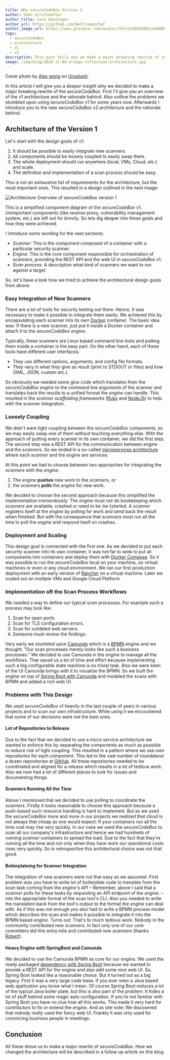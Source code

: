 ```yaml
---
title: Why secureCodeBox Version 2
author: Sven Strittmatter
author_title: Core Developer
author_url: https://github.com/Weltraumschaf
author_image_url: https://www.gravatar.com/avatar/3fe213284598b5cb69009665902c77a1
tags:
  - secureCodeBox
  - architecture
  - v1
  - v2
description: This post tells why we made a major breaking rewrite of secureCodeBox.
image: /img/blog/2020-11-04-orange-reflective-architecture.jpg
---
```


Cover photo by [Alex wong](https://unsplash.com/@killerfvith) on [Unsplash](https://unsplash.com/s/photos/architecture).

In this article I will give you a deeper insight why we decided to make a major breaking rewrite of the *secureCodeBox*. First I'll give you an overview of the v1 architecture and the rationale behind. Also outline the problems we stumbled upon using *secureCodeBox* v1 for some years now. Afterwards I introduce you to the new *secureCodeBox* v2 architecture and the rationale behind.

<!--truncate-->

## Architecture of the Version 1

Let's start with the design goals of v1:

1. It should be possible to easily integrate new scanners.
2. All components should be loosely coupled to easily swap them.
3. The whole deployment should run anywhere (local, VMs, Cloud, etc.) and scale.
4. The definition and implementation of a scan process should be easy.

This is not an exhaustive list of requirements for the architecture, but the most important ones. This resulted in a design outlined in the next image:

![Architecture Overview of secureCodeBox version 1](/img/blog/2020-11-04-architecture-v1.png)

This is a simplified component diagram of the *secureCodeBox* v1. Unimportant components (like reverse proxy, vulnerability management system, etc.) are left out for brevity. So lets dig deeper into these goals and how they were achieved.

I introduce some wording for the next sections:

- *Scanner*: This is the component composed of a container with a particular security scanner.
- *Engine*: This is the core component responsible for orchestration of *scanners*, providing the REST API and the web UI in *secureCodeBox* v1.
- *Scan process*: A description what kind of scanners we want to run against a target.

So, let's have a look how we tried to achieve the architectural design goals from above.

### Easy Integration of New Scanners

There are a lot of tools for security testing out there. Hence, it was necessary to make it possible to integrate them easily. We achieved this by encapsulating each scanner into its own [Docker](https://www.docker.com) container. The basic idea was: If there is a new scanner, just put it inside a Docker container and attach it to the *secureCodeBox* *engine*.

Typically, these scanners are Linux based command line tools and putting them inside a container is the easy part. On the other hand, each of these tools have different user interfaces:

- They use different options, arguments, and config file formats.
- They vary in what they give as result (print to STDOUT or files) and how (XML, JSON, custom etc.).

So obviously we needed some glue code which translates from the *secureCodeBox engine* to the command line arguments of the scanner and translates back the results to a unified format the *engine* can handle. This resulted in the *scanner scaffolding frameworks* ([Ruby](https://github.com/secureCodeBox/ruby-scanner-scaffolding) and [NodeJS](https://github.com/secureCodeBox/nodejs-scanner-scaffolding)) to help with the scanner integration.

### Loosely Coupling

We didn't want tight coupling between the *secureCodeBox* components, so we may easily swap one of them without touching everything else. With the approach of putting every scanner in its own container, we did the first step. The second step was a REST API for the communication between *engine* and the *scanners*. So we ended in a so-called [microservices architecture ](https://en.wikipedia.org/wiki/Microservices)   where each *scanner* and the *engine* are services.

At this point we had to choose between two approaches for integrating the *scanners* with the *engine*:

1. The *engine* **pushes** new work to the *scanners*, or
2. the *scanners* **polls** the *engine* for new work.

We decided to choose the second approach because this simplified the implementation tremendously: The *engine* must not do bookkeeping which *scanners* are available, crashed or need to be (re-)started. A *scanner* registers itself at the *engine* by polling for work and send back the result when finished. But with the consequence that *scanners* must run all the time to poll the *engine* and respond itself on crashes.

### Deployment and Scaling

This design goal is connected with the first one. As we decided to put each security scanner into its own container, it was not far to seek to put all components into containers and deploy them with [Docker Compose](https://docs.docker.com/compose/). So it was possible to run the *secureCodeBox* local on your machine, on virtual machines or even in any cloud environment. We ran our first production deployment with an early version of [Rancher](https://rancher.com/) on a virtual machine. Later we scaled out on multiple VMs and Google Cloud Platform.

### Implementation oft the Scan Process Workflows

We needed a way to define our typical *scan processes*. For example such a process may look like:

1. Scan for open ports.
2. Scan for TLS configuration errors.
3. Scan for outdated web servers.
4. Someone must review the findings.

Very early we stumbled upon [Camunda](https://www.camunda.com) which is a [BPMN](https://en.wikipedia.org/wiki/Business_Process_Model_and_Notation) engine and we thought: "Our scan processes merely looks like such a business processes." We decided to use Camunda in the *engine* to manage all the workflows. That saved us a lot of time and effort because implementing such a big configurable state machine is no trivial task. Also we were keen of the UI Camunda brings with it to visualize the BPMN. So we built the *engine* on top of [Spring Boot with Camunda](https://docs.camunda.org/get-started/spring-boot/) and modeled the scans with BPMN and added a rich web UI.

### Problems with This Design

We used *secureCodeBox* v1 heavily in the last couple of years in various projects and to scan our own infrastructure. While using it we encountered that some of our decisions were not the best ones.

#### Lot of Repositories to Release

Due to the fact that we decided to use a micro service architecture we wanted to enforce this by separating the components as much as possible to reduce risk of tight coupling. This resulted in a pattern where we use own repositories for each component. This led to the vast number of roundabout a dozen repositories at [GitHub](https://github.com/secureCodeBox). All these repositories needed to be coordinated and aligned for a release which results in a lot of tedious work. Also we now had a lot of different places to look for issues and documenting things.

#### Scanners Running All the Time

Above I mentioned that we decided to use polling to coordinate the *scanners*. Firstly it looks reasonable to choose this approach because a push-based such resource handling is hard to implement. But as we used the *secureCodeBox* more and more in our projects we realized that cloud is not always that cheap as one would expect: If your containers run all the time cost may rise very quickly. In our case we used the *secureCodeBox* to scan all our company's infrastructure and hence we had hundreds of running *scanner* containers to spread the load. Due to the fact that they're running all the time and not only when they have work our operational costs rises very quickly. So in retrospective this architectural choice was not that good.

#### Boilerplateing for Scanner Integration

The integration of new scanners were not that easy as we assumed. First problem was you have to write lot of boilerplate code to translate from the scan task coming from the *engine's* API – Remember, above I said that a *scanner* polls for these tasks by requesting an API endpoint of the *engine*. – into the appropriate format of the scan tool's CLI. Also you needed to write the translation back from the tool's output to the format the *engine* can deal with. As if this was not enough you also had to write a BPMN process model which describes the scan and makes it possible to integrate it into the BPMN based *engine*. Turns out: That's to much tedious work. Nobody in the community contributed new *scanners*. In fact only one of our core committers did this extra mile and contributed new *scanners* (thanks [Robert](https://github.com/rseedorff)).

#### Heavy Engine with SpringBoot and Camunda

We decided to use the Camunda BPMN as core for our *engine*. We used the ready packaged [dependency with Spring Boot](https://docs.camunda.org/get-started/spring-boot/) because we wanted to provide a REST API for the *engine* and also add some nice web UI. So, Spring Boot looked like a reasonable choice. But it turned out as a big legacy. First it was a very large code base. If you ever seen a Java based web application you know what I mean. Of course Spring Boot reduces a lot of the typical Java boiler plate, but this is also part of the problem: It hides a lot of stuff behind some magic auto configuration. If you're not familiar with Spring Boot you have no clue how all this works. This made it very hard for contributors to fix or extend the *engine*. And as site note: We discovered that nobody really used the fancy web UI. Frankly it was only used for convincing business people in meetings.

## Conclusion

All these drove us to make a major rewrite of *secureCodeBox*. How we changed the architecture will be described in a follow up article on this blog.
